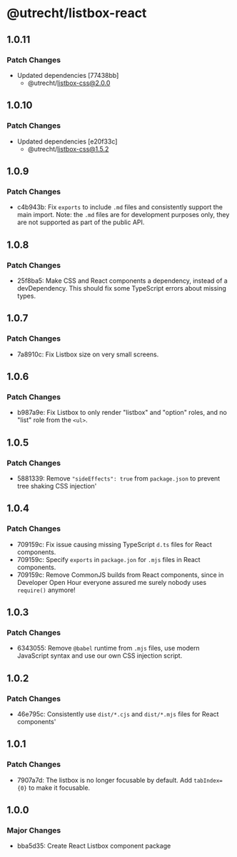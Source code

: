 # @utrecht/listbox-react

## 1.0.11

### Patch Changes

- Updated dependencies [77438bb]
  - @utrecht/listbox-css@2.0.0

## 1.0.10

### Patch Changes

- Updated dependencies [e20f33c]
  - @utrecht/listbox-css@1.5.2

## 1.0.9

### Patch Changes

- c4b943b: Fix `exports` to include `.md` files and consistently support the main import.
  Note: the `.md` files are for development purposes only, they are not supported as part of the public API.

## 1.0.8

### Patch Changes

- 25f8ba5: Make CSS and React components a dependency, instead of a devDependency. This should fix some TypeScript errors about missing types.

## 1.0.7

### Patch Changes

- 7a8910c: Fix Listbox size on very small screens.

## 1.0.6

### Patch Changes

- b987a9e: Fix Listbox to only render "listbox" and "option" roles, and no "list" role from the `<ul>`.

## 1.0.5

### Patch Changes

- 5881339: Remove `"sideEffects": true` from `package.json` to prevent tree shaking CSS injection'

## 1.0.4

### Patch Changes

- 709159c: Fix issue causing missing TypeScript `d.ts` files for React components.
- 709159c: Specify `exports` in `package.jon` for `.mjs` files in React components.
- 709159c: Remove CommonJS builds from React components, since in Developer Open Hour everyone assured me surely nobody uses `require()` anymore!

## 1.0.3

### Patch Changes

- 6343055: Remove `@babel` runtime from `.mjs` files, use modern JavaScript syntax and use our own CSS injection script.

## 1.0.2

### Patch Changes

- 46e795c: Consistently use `dist/*.cjs` and `dist/*.mjs` files for React components'

## 1.0.1

### Patch Changes

- 7907a7d: The listbox is no longer focusable by default. Add `tabIndex={0}` to make it focusable.

## 1.0.0

### Major Changes

- bba5d35: Create React Listbox component package
